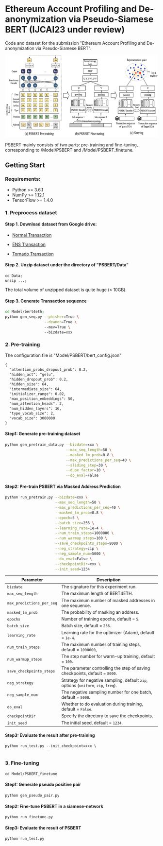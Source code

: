 
# Ethereum Account Profiling and De-anonymization via Pseudo-Siamese BERT (IJCAI23 under review)

Code and dataset for the submission "Ethereum Account Profiling and De-anonymization via Pseudo-Siamese BERT".

<div align=center><img width="600" height="270" src="https://github.com/PSBERTAuthor/PSBERT/blob/master/materials/framework.png"/></div>

PSBERT mainly consists of two parts: pre-training and fine-tuning, corresponding to /Model/PSBERT and /Model/PSBERT_finetune.

## Getting Start
### Requirements:
* Python >= 3.6.1
* NumPy >= 1.12.1
* TensorFlow >= 1.4.0

###  1. Preprocess dataset 

#### Step 1. Download dataset from Google drive:
* [Normal Transaction](https://drive.google.com/file/d/1-htLUymg1UxDrXcI8tslU9wbn0E1vl9_/view?usp=sharing)

* [ENS Transaction](https://drive.google.com/file/d/1Yveis90jCx-nIA6pUL_4SUezMsVJr8dp/view?usp=sharing)

* [Tornado Transaction](https://drive.google.com/file/d/1z-brlU1yEbigZ67PGVX7lg1bwiKkzOBl/view?usp=sharing)

#### Step 2. Unzip dataset under the directory of "PSBERT/Data"
``` 
cd Data;
unzip ...;
``` 
The total volume of unzipped dataset is quite huge (> 10GB).

#### Step 3. Generate Transaction sequence
```sh
cd Model/bert4eth;
python gen_seq.py --phisher=True \
                  --deanon=True \ 
                  --mev=True \ 
                  --bizdate=xxx
``` 

### 2. Pre-training

The configuration file is "Model/PSBERT/bert_config.json"
```
{
  "attention_probs_dropout_prob": 0.2,
  "hidden_act": "gelu",
  "hidden_dropout_prob": 0.2,
  "hidden_size": 64,
  "intermediate_size": 64,
  "initializer_range": 0.02,
  "max_position_embeddings": 50,
  "num_attention_heads": 2,
  "num_hidden_layers": 16,
  "type_vocab_size": 2,
  "vocab_size": 3000000
}
```

#### Step1: Generate pre-training dataset
```sh
python gen_pretrain_data.py --bizdate=xxx \
                            --max_seq_length=50 \
                            --masked_lm_prob=0.8 \
                            --max_predictions_per_seq=40 \
                            --sliding_step=30 \
                            --dupe_factor=10 \
                            --do_eval=False
```

#### Step2: Pre-train PSBERT via Masked Address Prediction
```sh
python run_pretrain.py --bizdate=xxx \
                       --max_seq_length=50 \
                       --max_predictions_per_seq=40 \
                       --masked_lm_prob=0.8 \
                       --epoch=5 \
                       --batch_size=256 \
                       --learning_rate=1e-4 \
                       --num_train_steps=1000000 \
                       --num_warmup_steps=100 \
                       --save_checkpoints_steps=8000 \
                       --neg_strategy=zip \
                       --neg_sample_num=5000 \
                       --do_eval=False \
                       --checkpointDir=xxx \
                       --init_seed=1234 
```

| Parameter                  | Description                                                                        |
|----------------------------|------------------------------------------------------------------------------------|
| `bizdate`                  | The signature for this experiment run.                                             |
| `max_seq_length`           | The maximum length of BERT4ETH.                                                    |
| `max_predictions_per_seq`  | The maximum number of masked addresses in one sequence.                            |
| `masked_lm_prob`           | The probability of masking an address.                                             |
| `epochs`                   | Number of training epochs, default = `5`.                                          |
| `batch_size`               | Batch size, default = `256`.                                                       |
| `learning_rate`            | Learning rate for the optimizer (Adam), default = `1e-4`.                          |
| `num_train_steps`          | The maximum number of training steps, default = `1000000`,                         |
| `num_warmup_steps`         | The step number for warm-up training, default = `100`.                             |
| `save_checkpoints_steps`   | The parameter controlling the step of saving checkpoints, default = `8000`.        |
| `neg_strategy`             | Strategy for negative sampling, default `zip`, options (`uniform`, `zip`, `freq`). |
| `neg_sample_num`           | The negative sampling number for one batch, default = `5000`.                      |
| `do_eval`                  | Whether to do evaluation during training, default = `False`.                       |
| `checkpointDir`            | Specify the directory to save the checkpoints.                                     |
| `init_seed`                | The initial seed, default = `1234`.                                                |
#### Step3: Evaluate the result after pre-training
``` 
python run_test.py --init_checkpoint=xxx \
                   --
``` 

### 3. Fine-tuning
``` 
cd Model/PSBERT_finetune
``` 
#### Step1: Generate pseudo positive pair
``` 
python gen_pseudo_pair.py
``` 
#### Step2: Fine-tune PSBERT in a siamese-network
``` 
python run_finetune.py
``` 
#### Step3: Evaluate the result of PSBERT
``` 
python run_test.py
``` 